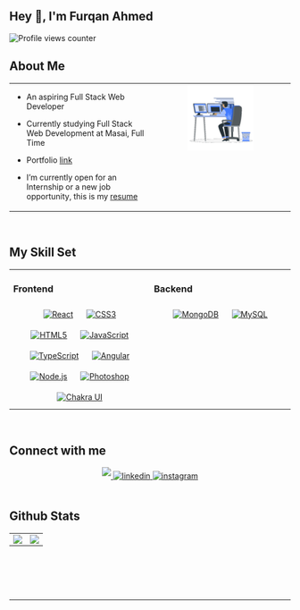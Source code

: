 ## Hey 👋, I'm Furqan Ahmed  
  
 ![Profile views counter](https://komarev.com/ghpvc/?username=furqansup&&style=flat-square)  


## About Me
<table><tr><td valign="top" width="50%">

- An aspiring Full Stack Web Developer  
  

- Currently studying Full Stack Web Development at Masai, Full Time  
  

- Portfolio [link](https://furqansup.github.io/)  
  

- I’m currently open for an Internship or a new job opportunity, this is my [resume](https://drive.google.com/file/d/1p7Vm06VmqAqjRr9E6mDzQGHHrWgXLUuI/view?usp=share_link)  


</td><td valign="top" width="50%">

<div align="center">
<img src="https://raw.githubusercontent.com/0xAbdulKhalid/0xAbdulKhalid/main/assets/mdImages/Right_Side.gif" align="center" style="width: 50%" />
</div>  


</td></tr></table>  
 
<br/>  


## My Skill Set  
<table><tr><td valign="top" width="33%">



### Frontend  
<div align="center">  
<a href="https://reactjs.org/" target="_blank"><img style="margin: 10px" src="https://profilinator.rishav.dev/skills-assets/react-original-wordmark.svg" alt="React" height="50" /></a>  
<a href="https://www.w3schools.com/css/" target="_blank"><img style="margin: 10px" src="https://profilinator.rishav.dev/skills-assets/css3-original-wordmark.svg" alt="CSS3" height="50" /></a>  
<a href="https://en.wikipedia.org/wiki/HTML5" target="_blank"><img style="margin: 10px" src="https://profilinator.rishav.dev/skills-assets/html5-original-wordmark.svg" alt="HTML5" height="50" /></a>  
<a href="https://www.javascript.com/" target="_blank"><img style="margin: 10px" src="https://profilinator.rishav.dev/skills-assets/javascript-original.svg" alt="JavaScript" height="50" /></a>  
<a href="https://www.typescriptlang.org/" target="_blank"><img style="margin: 10px" src="https://profilinator.rishav.dev/skills-assets/typescript-original.svg" alt="TypeScript" height="50" /></a>  
<a href="https://angular.io/" target="_blank"><img style="margin: 10px" src="https://profilinator.rishav.dev/skills-assets/angularjs-original.svg" alt="Angular" height="50" /></a>  
<a href="https://nodejs.org/" target="_blank"><img style="margin: 10px" src="https://profilinator.rishav.dev/skills-assets/nodejs-original-wordmark.svg" alt="Node.js" height="50" /></a>  
<a href="https://www.adobe.com/in/products/photoshop.html" target="_blank"><img style="margin: 10px" src="https://profilinator.rishav.dev/skills-assets/photoshop-plain.svg" alt="Photoshop" height="50" /></a>  
<a href="https://chakra-ui.com/" target="_blank"><img style="margin: 10px" src="https://profilinator.rishav.dev/skills-assets/chakraui.png" alt="Chakra UI" height="50" /></a>  
</div>

</td><td valign="top" width="33%">



### Backend  
<div align="center">  
<a href="https://www.mongodb.com/" target="_blank"><img style="margin: 10px" src="https://profilinator.rishav.dev/skills-assets/mongodb-original-wordmark.svg" alt="MongoDB" height="75" /></a>  
<a href="https://www.mysql.com/" target="_blank"><img style="margin: 10px" src="https://profilinator.rishav.dev/skills-assets/mysql-original-wordmark.svg" alt="MySQL" height="75" /></a>  
</div>

<!-- </td><td valign="top" width="33%"> -->



</td></tr></table>  

<br/>  

## Connect with me  
<div align="center">
<a href="mailto:furqanahmedmj@gmail.com" target="_blank">
<img src="https://img.shields.io/badge/gmail -%23EA4335.svg?style=for-the-badge&logo=gmail&logoColor=white" t=mail style="margin-bottom: 5px;" />
</a>  
<a href="https://linkedin.com/in/furqan-ahmed-1ab0931ab" target="_blank">
<img src=https://img.shields.io/badge/linkedin-%231E77B5.svg?&style=for-the-badge&logo=linkedin&logoColor=white alt=linkedin style="margin-bottom: 5px;" />
</a>
<a href="https://instagram.com/poppin_f.a" target="_blank">
<img src=https://img.shields.io/badge/instagram-%23000000.svg?&style=for-the-badge&logo=instagram&logoColor=white alt=instagram style="margin-bottom: 5px;" />
</a>
</div>  
  

<br/>  


## Github Stats  
<table><tr><td valign="top" width="50%">

<img src="https://github-readme-stats.vercel.app/api?username=furqansup&show_icons=true&count_private=true&hide_border=true" align="left" style="width: 100%" />

</td><td valign="top" width="50%">

<img src="https://github-readme-stats.vercel.app/api/top-langs/?username=furqansup&hide_border=true&layout=compact" align="left" style="width: 100%" />

</td></tr></table>  

<br/>  

  

<br/>  


  

<br/>  


<br />

----

